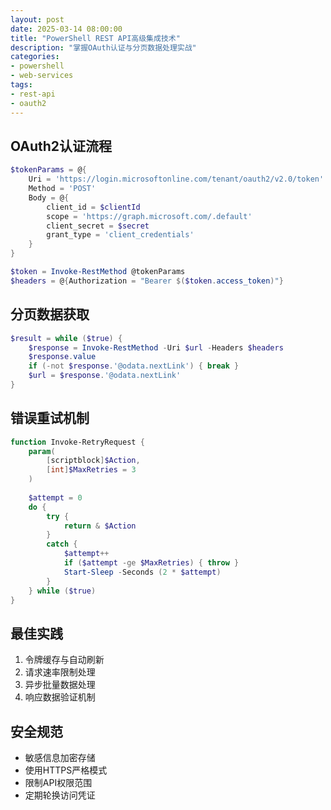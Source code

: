 ```yaml
---
layout: post
date: 2025-03-14 08:00:00
title: "PowerShell REST API高级集成技术"
description: "掌握OAuth认证与分页数据处理实战"
categories:
- powershell
- web-services
tags:
- rest-api
- oauth2
---
```


## OAuth2认证流程
```powershell
$tokenParams = @{
    Uri = 'https://login.microsoftonline.com/tenant/oauth2/v2.0/token'
    Method = 'POST'
    Body = @{
        client_id = $clientId
        scope = 'https://graph.microsoft.com/.default'
        client_secret = $secret
        grant_type = 'client_credentials'
    }
}

$token = Invoke-RestMethod @tokenParams
$headers = @{Authorization = "Bearer $($token.access_token)"}
```

## 分页数据获取
```powershell
$result = while ($true) {
    $response = Invoke-RestMethod -Uri $url -Headers $headers
    $response.value
    if (-not $response.'@odata.nextLink') { break }
    $url = $response.'@odata.nextLink'
}
```

## 错误重试机制
```powershell
function Invoke-RetryRequest {
    param(
        [scriptblock]$Action,
        [int]$MaxRetries = 3
    )
    
    $attempt = 0
    do {
        try {
            return & $Action
        }
        catch {
            $attempt++
            if ($attempt -ge $MaxRetries) { throw }
            Start-Sleep -Seconds (2 * $attempt)
        }
    } while ($true)
}
```

## 最佳实践
1. 令牌缓存与自动刷新
2. 请求速率限制处理
3. 异步批量数据处理
4. 响应数据验证机制

## 安全规范
- 敏感信息加密存储
- 使用HTTPS严格模式
- 限制API权限范围
- 定期轮换访问凭证